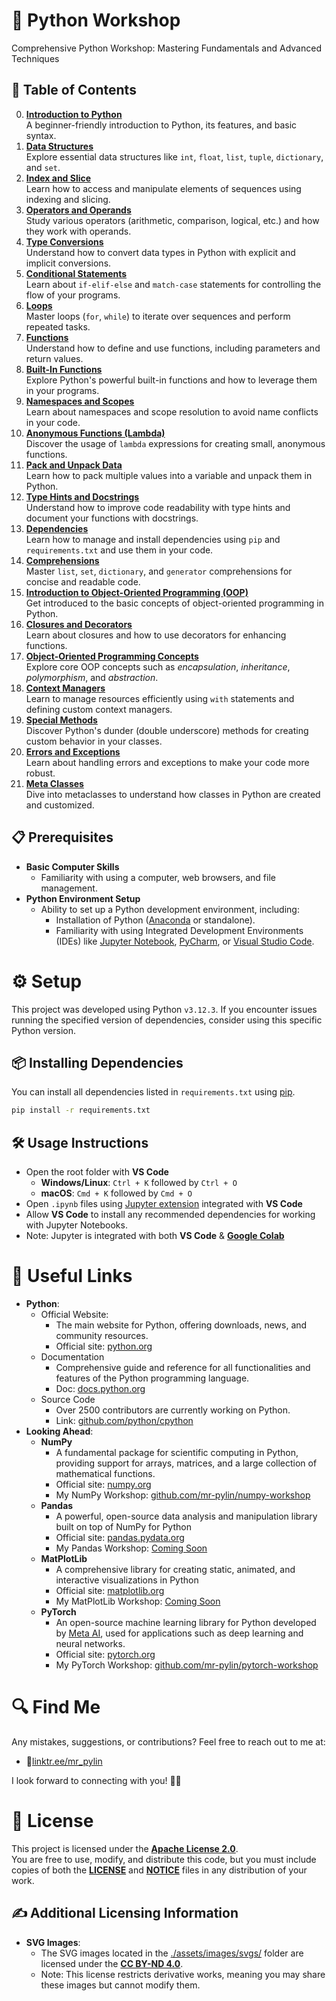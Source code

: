 # 🐍 Python Workshop
Comprehensive Python Workshop: Mastering Fundamentals and Advanced Techniques

## 📖 Table of Contents
0. **[Introduction to Python](./codes/00_introduction-to-python.ipynb)**  
   A beginner-friendly introduction to Python, its features, and basic syntax.
0. **[Data Structures](./codes/01_data-structures.ipynb)**  
   Explore essential data structures like `int`, `float`, `list`, `tuple`, `dictionary`, and `set`.
0. **[Index and Slice](./codes/02_index-&-slice.ipynb)**  
   Learn how to access and manipulate elements of sequences using indexing and slicing.
0. **[Operators and Operands](./codes/03_operator-&-operand.ipynb)**  
   Study various operators (arithmetic, comparison, logical, etc.) and how they work with operands.
0. **[Type Conversions](./codes/04_type-conversion.ipynb)**  
   Understand how to convert data types in Python with explicit and implicit conversions.
0. **[Conditional Statements](./codes/05_conditional-statements.ipynb)**  
   Learn about `if-elif-else` and `match-case` statements for controlling the flow of your programs.
0. **[Loops](./codes/06_loops.ipynb)**  
   Master loops (`for`, `while`) to iterate over sequences and perform repeated tasks.
0. **[Functions](./codes/07_functions.ipynb)**  
   Understand how to define and use functions, including parameters and return values.
0. **[Built-In Functions](./codes/08_built-in-functions.ipynb)**  
   Explore Python's powerful built-in functions and how to leverage them in your programs.
0. **[Namespaces and Scopes](./codes/09_namespace-&-scope.ipynb)**  
   Learn about namespaces and scope resolution to avoid name conflicts in your code.
0. **[Anonymous Functions (Lambda)](./codes/10_lambda.ipynb)**  
   Discover the usage of `lambda` expressions for creating small, anonymous functions.
0. **[Pack and Unpack Data](./codes/11_pack-unpack.ipynb)**  
   Learn how to pack multiple values into a variable and unpack them in Python.
0. **[Type Hints and Docstrings](./codes/12_type-hints-and-docstrings.ipynb)**  
   Understand how to improve code readability with type hints and document your functions with docstrings.
0. **[Dependencies](./codes/13_dependencies.ipynb)**  
   Learn how to manage and install dependencies using `pip` and `requirements.txt` and use them in your code.
0. **[Comprehensions](./codes/14_comprehensions.ipynb)**  
   Master `list`, `set`, `dictionary`, and `generator` comprehensions for concise and readable code.
0. **[Introduction to Object-Oriented Programming (OOP)](./codes/15_introduction-to-oop.ipynb)**  
   Get introduced to the basic concepts of object-oriented programming in Python.
0. **[Closures and Decorators](./codes/16_closure-decorator.ipynb)**  
   Learn about closures and how to use decorators for enhancing functions.
0. **[Object-Oriented Programming Concepts](./codes/17_oop-concepts.ipynb)**  
   Explore core OOP concepts such as *encapsulation*, *inheritance*, *polymorphism*, and *abstraction*.
0. **[Context Managers](./codes/18_context-managers.ipynb)**  
   Learn to manage resources efficiently using `with` statements and defining custom context managers.
0. **[Special Methods](./codes/19_special-methods.ipynb)**  
   Discover Python's dunder (double underscore) methods for creating custom behavior in your classes.
0. **[Errors and Exceptions](./codes/20_errors-and-exceptions.ipynb)**  
   Learn about handling errors and exceptions to make your code more robust.
0. **[Meta Classes](./codes/21_meta-classes.ipynb)**  
   Dive into metaclasses to understand how classes in Python are created and customized.

## 📋 Prerequisites
   - **Basic Computer Skills**
      - Familiarity with using a computer, web browsers, and file management.
   - **Python Environment Setup**
      - Ability to set up a Python development environment, including:
         - Installation of Python ([Anaconda](https://www.anaconda.com/) or standalone).
         - Familiarity with using Integrated Development Environments (IDEs) like [Jupyter Notebook](https://jupyter.org/), [PyCharm](https://www.jetbrains.com/pycharm/), or [Visual Studio Code](https://code.visualstudio.com/).

# ⚙️ Setup
This project was developed using Python `v3.12.3`. If you encounter issues running the specified version of dependencies, consider using this specific Python version.

## 📦 Installing Dependencies
You can install all dependencies listed in `requirements.txt` using [pip](https://pip.pypa.io/en/stable/installation/).
```bash
pip install -r requirements.txt
```

## 🛠️ Usage Instructions
   - Open the root folder with **VS Code**
      - **Windows/Linux**: `Ctrl + K` followed by `Ctrl + O`
      - **macOS**: `Cmd + K` followed by `Cmd + O`
   - Open `.ipynb` files using [Jupyter extension](https://marketplace.visualstudio.com/items?itemName=ms-toolsai.jupyter) integrated with **VS Code**
   - Allow **VS Code** to install any recommended dependencies for working with Jupyter Notebooks.
   - Note: Jupyter is integrated with both **VS Code** & **[Google Colab](https://colab.research.google.com/)**

# 🔗 Useful Links
   - **Python**:
      - Official Website:
         - The main website for Python, offering downloads, news, and community resources.
         - Official site: [python.org](https://www.python.org/)
      - Documentation
         - Comprehensive guide and reference for all functionalities and features of the Python programming language.
         - Doc: [docs.python.org](https://docs.python.org/)
      - Source Code
         - Over 2500 contributors are currently working on Python.
         - Link: [github.com/python/cpython](https://github.com/python/cpython)
   - **Looking Ahead**:
      - **NumPy**
         - A fundamental package for scientific computing in Python, providing support for arrays, matrices, and a large collection of mathematical functions.
         - Official site: [numpy.org](https://numpy.org/)
         - My NumPy Workshop: [github.com/mr-pylin/numpy-workshop](https://github.com/mr-pylin/numpy-workshop)
      - **Pandas**
         - A powerful, open-source data analysis and manipulation library built on top of NumPy for Python
         - Official site: [pandas.pydata.org](https://pandas.pydata.org/)
         - My Pandas Workshop: [Coming Soon](https://github.com/mr-pylin/#)
      - **MatPlotLib**
         - A comprehensive library for creating static, animated, and interactive visualizations in Python
         - Official site: [matplotlib.org](https://matplotlib.org/)
         - My MatPlotLib Workshop: [Coming Soon](https://github.com/mr-pylin/#)
      - **PyTorch**
         - An open-source machine learning library for Python developed by [Meta AI](https://ai.meta.com/), used for applications such as deep learning and neural networks.
         - Official site: [pytorch.org](https://pytorch.org/)
         - My PyTorch Workshop: [github.com/mr-pylin/pytorch-workshop](https://github.com/mr-pylin/pytorch-workshop)

# 🔍 Find Me
Any mistakes, suggestions, or contributions? Feel free to reach out to me at:
   - 📍[linktr.ee/mr_pylin](https://linktr.ee/mr_pylin)
   
I look forward to connecting with you! 🏃‍♂️

# 📄 License
This project is licensed under the **[Apache License 2.0](./LICENSE)**.  
You are free to use, modify, and distribute this code, but you must include copies of both the [**LICENSE**](./LICENSE) and [**NOTICE**](./NOTICE) files in any distribution of your work.

## ✍️ Additional Licensing Information
- **SVG Images**:
   - The SVG images located in the [./assets/images/svgs/](./assets/images/svgs/) folder are licensed under the **[CC BY-ND 4.0](./assets/images/svgs/LICENSE)**.
   - Note: This license restricts derivative works, meaning you may share these images but cannot modify them.